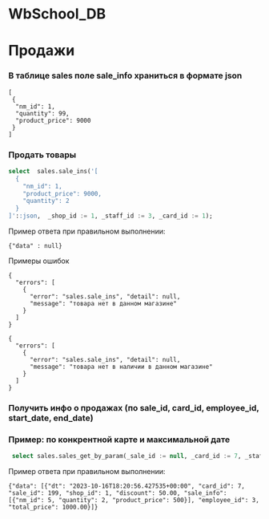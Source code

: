 # WbSchool_DB



# Продажи

### В таблице sales поле sale_info храниться в формате json
```jsonb
[
 {
  "nm_id": 1, 
  "quantity": 99, 
  "product_price": 9000
 }
]
```

### Продать товары
```sql
select  sales.sale_ins('[
  {
    "nm_id": 1,
    "product_price": 9000,
    "quantity": 2
  }
]'::json,  _shop_id := 1, _staff_id := 3, _card_id := 1);
```

Пример ответа при правильном выполнении:
```jsonb
{"data" : null}
```

Примеры ошибок
```jsonb 
{
  "errors": [
    {
      "error": "sales.sale_ins", "detail": null,
      "message": "товара нет в данном магазине"
    }
  ]
}
```
```jsonb 
{
  "errors": [
    {
      "error": "sales.sale_ins", "detail": null, 
      "message": "товара нет в наличии в данном магазине"
    }
  ]
}
```


### Получить инфо о продажах (по sale_id, card_id, employee_id,  start_date, end_date)

### Пример: по конкрентной карте и максимальной дате
```sql
 select sales.sales_get_by_param(_sale_id := null, _card_id := 7, _staff_id :=null, _start_date := null, _end_date :='01.01.2025')
```
Пример ответа при правильном выполнении:
```jsonb
{"data": [{"dt": "2023-10-16T18:20:56.427535+00:00", "card_id": 7, "sale_id": 199, "shop_id": 1, "discount": 50.00, "sale_info": [{"nm_id": 5, "quantity": 2, "product_price": 500}], "employee_id": 3, "total_price": 1000.00}]}
```